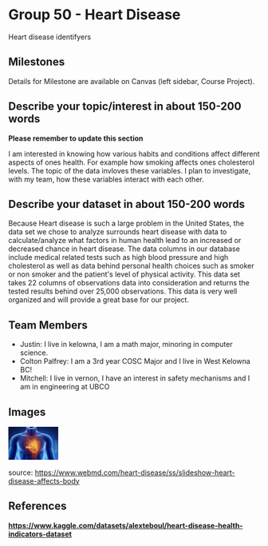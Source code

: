 # Group 50 - Heart Disease

Heart disease identifyers

## Milestones

Details for Milestone are available on Canvas (left sidebar, Course Project).

## Describe your topic/interest in about 150-200 words

**Please remember to update this section**

I am interested in knowing how various habits and conditions affect different aspects of ones health. For example how smoking affects ones cholesterol levels. The topic of the data invloves these variables. I plan to investigate, with my team, how these variables interact with each other.
## Describe your dataset in about 150-200 words

Because Heart disease is such a large problem in the United States, the data set we chose to analyze surrounds heart disease with data to calculate/analyze what factors in human health lead to an increased or decreased chance in heart disease. The data columns in our database include medical related tests such as high blood pressure and high cholesterol as well as data behind personal health choices such as smoker or non smoker and the patient's level of physical activity. This data set takes 22 columns of observations data into consideration and returns the tested results behind over 25,000 observations. This data is very well organized and will provide a great base for our project.

## Team Members
- Justin: I live in kelowna, I am a math major, minoring in computer science. 
- Colton Palfrey: I am a 3rd year COSC Major and I live in West Kelowna BC!
- Mitchell: I live in vernon, I have an interest in safety mechanisms and I am in engineering at UBCO

## Images

<img src ="./HD.png" width="100px">


source: https://www.webmd.com/heart-disease/ss/slideshow-heart-disease-affects-body
## References
**https://www.kaggle.com/datasets/alexteboul/heart-disease-health-indicators-dataset**
